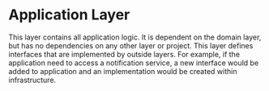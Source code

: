 ﻿# Application Layer

This layer contains all application logic. It is dependent on the domain layer, but has no dependencies on any other layer or project. 
This layer defines interfaces that are implemented by outside layers. 
For example, if the application need to access a notification service, a new interface would be added to application and 
an implementation would be created within infrastructure.